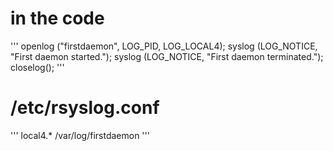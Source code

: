 # in the code
'''
openlog ("firstdaemon", LOG_PID, LOG_LOCAL4);
syslog (LOG_NOTICE, "First daemon started.");
syslog (LOG_NOTICE, "First daemon terminated.");
closelog();
'''

# /etc/rsyslog.conf
'''
local4.*        /var/log/firstdaemon
'''
